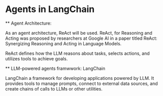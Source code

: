 # Agents in LangChain
               
** Agent Architecture:

As an agent architecture, ReAct will be used. ReAct, for Reasoning and Acting was proposed by researchers at Google AI in a paper titled ReAct: Synergizing Reasoning and Acting in Language Models.

ReAct defines how the LLM reasons about tasks, selects actions, and utilizes tools to achieve goals.

** LLM-powered agents framwwork: LangChain

LangChain a framework for developing applications powered by LLM. It provides tools to manage prompts, connect to external data sources, and create chains of calls to LLMs or other utilities.
